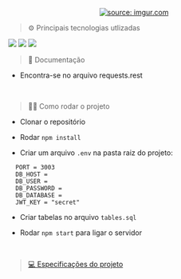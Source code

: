 <p align="center">
  <a href="https://imgur.com/DeUmGfz"><img src="https://i.imgur.com/DeUmGfz.png" title="source: imgur.com" /></a>
<p/>

> ⚙ Principais tecnologias utlizadas


<img src="https://img.shields.io/badge/TypeScript-007ACC?style=for-the-badge&logo=typescript&logoColor=white"/>
<img src="https://img.shields.io/badge/Express.js-404D59?style=for-the-badge"/>
<img src="https://img.shields.io/badge/MySQL-00000F?style=for-the-badge&logo=mysql&logoColor=white"/>
<br/>

> 📃 Documentação 


* Encontra-se no arquivo requests.rest
<br/>

> 👨‍💻 Como rodar o projeto 
  
* Clonar o repositório
  
* Rodar `npm install`
  
* Criar um arquivo `.env` na pasta raiz do projeto:
  
 ``` 
   PORT = 3003
   DB_HOST = 
   DB_USER = 
   DB_PASSWORD = 
   DB_DATABASE = 
   JWT_KEY = "secret"
```

* Criar tabelas no arquivo ```tables.sql```

* Rodar `npm start` para ligar o servidor

<br/>

> <a href="https://github.com/wirecardBrasil/challenge/tree/master/backend">💻 Especificações do projeto</a>
